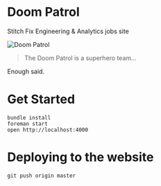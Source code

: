 # Doom Patrol
Stitch Fix Engineering & Analytics jobs site

![Doom Patrol](http://images2.wikia.nocookie.net/__cb20091015054813/marvel_dc/images/5/55/Doom_Patrol_008.jpg "DOOM PATROL")


> The Doom Patrol is a superhero team...

Enough said.

# Get Started

    bundle install
    foreman start
    open http://localhost:4000

# Deploying to the website

```
git push origin master
```
